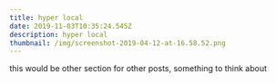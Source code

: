 ```yaml
---
title: hyper local
date: 2019-11-03T10:35:24.545Z
description: hyper local
thumbnail: /img/screenshot-2019-04-12-at-16.58.52.png
---
```

this would be other section for other posts, something to think about
